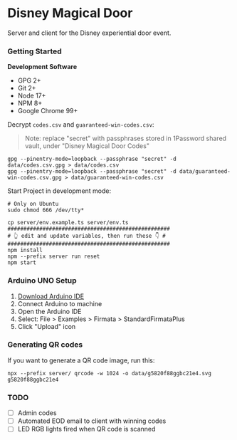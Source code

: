 # Disney Magical Door

Server and client for the Disney experiential door event.

### Getting Started

**Development Software**

- GPG 2+
- Git 2+
- Node 17+
- NPM 8+
- Google Chrome 99+

Decrypt `codes.csv` and `guaranteed-win-codes.csv`:

> Note: replace "secret" with passphrases stored in 1Password shared vault,
> under "Disney Magical Door Codes"

```shell
gpg --pinentry-mode=loopback --passphrase "secret" -d data/codes.csv.gpg > data/codes.csv
gpg --pinentry-mode=loopback --passphrase "secret" -d data/guaranteed-win-codes.csv.gpg > data/guaranteed-win-codes.csv
```

Start Project in development mode:

```
# Only on Ubuntu
sudo chmod 666 /dev/tty*
```

```shell
cp server/env.example.ts server/env.ts
###################################################
# 👆 edit and update variables, then run these 👇 #
###################################################
npm install
npm --prefix server run reset
npm start
```

### Arduino UNO Setup

1. [Download Arduino IDE](https://www.arduino.cc/en/software)
2. Connect Arduino to machine
3. Open the Arduino IDE
4. Select: File > Examples > Firmata > StandardFirmataPlus
5. Click "Upload" icon

### Generating QR codes

If you want to generate a QR code image, run this:

```shell
npx --prefix server/ qrcode -w 1024 -o data/g5820f88ggbc21e4.svg g5820f88ggbc21e4
```

### TODO

- [ ] Admin codes
- [ ] Automated EOD email to client with winning codes
- [ ] LED RGB lights fired when QR code is scanned
